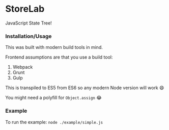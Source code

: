 # StoreLab

JavaScript State Tree!

### Installation/Usage

This was built with modern build tools in mind.

Frontend assumptions are that you use a build tool:

1. Webpack
2. Grunt
3. Gulp

This is transpiled to ES5 from ES6 so any modern Node version will work :smile:

You might need a polyfill for `Object.assign` :joy:

### Example

To run the example: `node ./example/simple.js`
